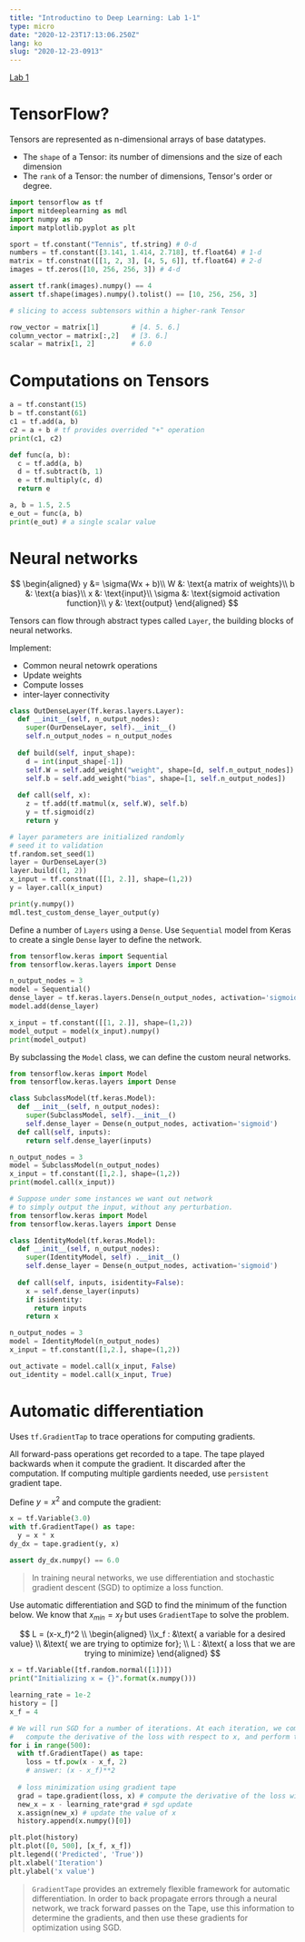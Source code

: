 ```yaml
---
title: "Introductino to Deep Learning: Lab 1-1"
type: micro
date: "2020-12-23T17:13:06.250Z"
lang: ko
slug: "2020-12-23-0913"
---
```


[Lab 1](https://github.com/aamini/introtodeeplearning/tree/master/lab1)

# TensorFlow?

Tensors are represented as n-dimensional arrays of base datatypes.

- The `shape` of a Tensor: its number of dimensions and the size of each dimension
- The `rank` of a Tensor: the number of dimensions, Tensor's order or degree.

```python
import tensorflow as tf
import mitdeeplearning as mdl
import numpy as np
import matplotlib.pyplot as plt
```

```python
sport = tf.constant("Tennis", tf.string) # 0-d
numbers = tf.constant([3.141, 1.414, 2.718], tf.float64) # 1-d
matrix = tf.constnat([[1, 2, 3], [4, 5, 6]], tf.float64) # 2-d
images = tf.zeros([10, 256, 256, 3]) # 4-d

assert tf.rank(images).numpy() == 4
assert tf.shape(images).numpy().tolist() == [10, 256, 256, 3]
```

```python
# slicing to access subtensors within a higher-rank Tensor

row_vector = matrix[1]        # [4. 5. 6.]
column_vector = matrix[:,2]   # [3. 6.]
scalar = matrix[1, 2]         # 6.0
```

# Computations on Tensors

```python
a = tf.constant(15)
b = tf.constant(61)
c1 = tf.add(a, b)
c2 = a + b # tf provides overrided "+" operation
print(c1, c2)
```

```python
def func(a, b):
  c = tf.add(a, b)
  d = tf.subtract(b, 1)
  e = tf.multiply(c, d)
  return e

a, b = 1.5, 2.5
e_out = func(a, b)
print(e_out) # a single scalar value
```

# Neural networks

$$
\begin{aligned}
y &= \sigma(Wx + b)\\
W &: \text{a matrix of weights}\\
b &: \text{a bias}\\
x &: \text{input}\\
\sigma &: \text{sigmoid activation function}\\
y &: \text{output}
\end{aligned}
$$

Tensors can flow through abstract types called `Layer`, the building blocks of neural networks.

Implement:

- Common neural netowrk operations
- Update weights
- Compute losses
- inter-layer connectivity

```python
class OutDenseLayer(Tf.keras.layers.Layer):
  def __init__(self, n_output_nodes):
    super(OurDenseLayer, self).__init__()
    self.n_output_nodes = n_output_nodes
  
  def build(self, input_shape):
    d = int(input_shape[-1])
    self.W = self.add_weight("weight", shape=[d, self.n_output_nodes])
    self.b = self.add_weight("bias", shape=[1, self.n_output_nodes])
  
  def call(self, x):
    z = tf.add(tf.matmul(x, self.W), self.b)
    y = tf.sigmoid(z)
    return y

# layer parameters are initialized randomly
# seed it to validation
tf.random.set_seed(1)
layer = OurDenseLayer(3)
layer.build((1, 2))
x_input = tf.constnat([[1, 2.]], shape=(1,2))
y = layer.call(x_input)

print(y.numpy())
mdl.test_custom_dense_layer_output(y)
```

Define a number of `Layers` using a `Dense`. Use `Sequential` model from Keras to create a single `Dense` layer to define the network.

```python
from tensorflow.keras import Sequential
from tensorflow.keras.layers import Dense

n_output_nodes = 3
model = Sequential()
dense_layer = tf.keras.layers.Dense(n_output_nodes, activation='sigmoid')
model.add(dense_layer)

x_input = tf.constant([[1, 2.]], shape=(1,2))
model_output = model(x_input).numpy()
print(model_output)
```

By subclassing the `Model` class, we can define the custom neural networks.

```python
from tensorflow.keras import Model
from tensorflow.keras.layers import Dense

class SubclassModel(tf.keras.Model):
  def __init__(self, n_output_nodes):
    super(SubclassModel, self).__init__()
    self.dense_layer = Dense(n_output_nodes, activation='sigmoid')
  def call(self, inputs):
    return self.dense_layer(inputs)

n_output_nodes = 3
model = SubclassModel(n_output_nodes)
x_input = tf.constant([1,2.], shape=(1,2))
print(model.call(x_input))
```

```python
# Suppose under some instances we want out network
# to simply output the input, without any perturbation.
from tensorflow.keras import Model
from tensorflow.keras.layers import Dense

class IdentityModel(tf.keras.Model):
  def __init__(self, n_output_nodes):
    super(IdentityModel, self) .__init__()
    self.dense_layer = Dense(n_output_nodes, activation='sigmoid')
  
  def call(self, inputs, isidentity=False):
    x = self.dense_layer(inputs)
    if isidentity:
      return inputs
    return x

n_output_nodes = 3
model = IdentityModel(n_output_nodes)
x_input = tf.constant([1,2.], shape=(1,2))

out_activate = model.call(x_input, False)
out_identity = model.call(x_input, True)
```

# Automatic differentiation

Uses `tf.GradientTap` to trace operations for computing gradients.

All forward-pass operations get recorded to a tape. The tape played backwards when it compute the gradient. It discarded after the computation. If computing multiple gardients needed, use `persistent` gradient tape.

Define $y = x^2$ and compute the gradient:

```python
x = tf.Variable(3.0)
with tf.GradientTape() as tape:
  y = x * x
dy_dx = tape.gradient(y, x)

assert dy_dx.numpy() == 6.0
```

> In training neural networks, we use differentiation and stochastic gradient descent (SGD) to optimize a loss function.

Use automatic differentiation and SGD to find the minimum of the function below. We know that $x_{min} = x_f$ but uses `GradientTape` to solve the problem.

$$
L = (x-x_f)^2 \\
\begin{aligned}
\\x_f : &\text{ a variable for a desired value} \\ &\text{ we are trying to optimize for}; \\
L : &\text{ a loss that we are trying to minimize}
\end{aligned}
$$

```python
x = tf.Variable([tf.random.normal([1])])
print("Initializing x = {}".format(x.numpy()))

learning_rate = 1e-2
history = []
x_f = 4

# We will run SGD for a number of iterations. At each iteration, we compute the loss, 
#   compute the derivative of the loss with respect to x, and perform the SGD update.
for i in range(500):
  with tf.GradientTape() as tape:
    loss = tf.pow(x - x_f, 2)
    # answer: (x - x_f)**2
  
  # loss minimization using gradient tape
  grad = tape.gradient(loss, x) # compute the derivative of the loss with respect to x
  new_x = x - learning_rate*grad # sgd update
  x.assign(new_x) # update the value of x
  history.append(x.numpy()[0])

plt.plot(history)
plt.plot([0, 500], [x_f, x_f])
plt.legend(('Predicted', 'True'))
plt.xlabel('Iteration')
plt.ylabel('x value')
```

> `GradientTape` provides an extremely flexible framework for automatic differentiation. In order to back propagate  errors through a neural network, we track forward passes on the Tape, use this information to determine the gradients, and then use these gradients for optimization using SGD.
